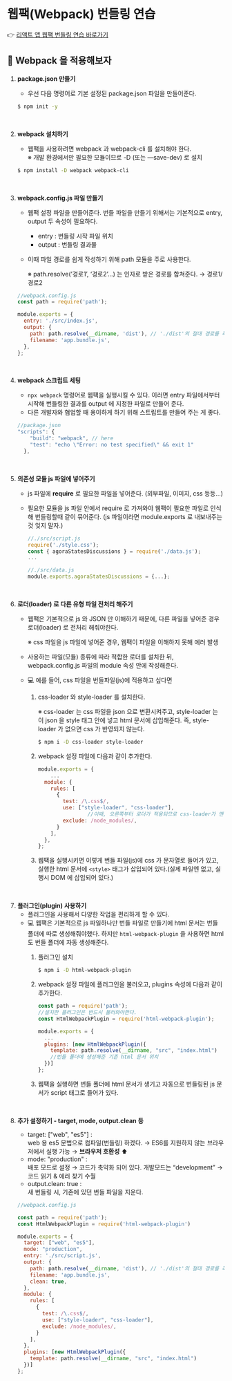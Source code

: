 # 웹팩(Webpack) 번들링 연습
👉 [리액트 앱 웹팩 번들링 연습 바로가기](https://github.com/nuuco/webpack-study-react-app)

## 📌 Webpack 을 적용해보자

1. **package.json 만들기**
    - 우선 다음 명령어로 기본 설정된 package.json 파일을 만들어준다.
    
    ```bash
    $ npm init -y
    ```
                
<br/>    

2. **webpack 설치하기**
    - 웹팩을 사용하려면 webpack 과 webpack-cli 를 설치해야 한다.   
        ※ 개발 환경에서만 필요한 모듈이므로 -D (또는 —save-dev) 로 설치
        
    
    ```bash
    $ npm install -D webpack webpack-cli
    ```
               
<br/>    
 
3. **webpack.config.js 파일 만들기**
    - 웹팩 설정 파일을 만들어준다. 번들 파일을 만들기 위해서는 기본적으로 entry, output 두 속성이 필요하다.
        - entry : 번들링 시작 파일 위치
        - output : 번들링 결과물
    - 이때 파일 경로를 쉽게 작성하기 위해 path 모듈을 주로 사용한다.
        
        ※ path.resolve(’경로1’, ‘경로2’…) 는 인자로 받은 경로를 합쳐준다. → 경로1/경로2
        
    
    ```jsx
    //webpack.config.js
    const path = require('path');
    
    module.exports = {
      entry: './src/index.js',
      output: {
        path: path.resolve(__dirname, 'dist'), // './dist'의 절대 경로를 리턴
        filename: 'app.bundle.js',
      },
    };
    ```
             
<br/>    
   
4. **webpack 스크립트 세팅**
    - `npx webpack` 명령어로 웹팩을 실행시킬 수 있다. 이러면 entry 파일에서부터 시작해 번들링한 결과를 output 에 지정한 파일로 만들어 준다.
    - 다른 개발자와 협업할 때 용이하게 하기 위해 스트립트를 만들어 주는 게 좋다.
    
    ```jsx
    //package.json
    "scripts": {
    	"build": "webpack", // here
        "test": "echo \"Error: no test specified\" && exit 1"
      },
    ```
               
<br/>    
 
5. **의존성 모듈 js 파일에 넣어주기**
    - js 파일에 **require** 로 필요한 파일을 넣어준다. (외부파일, 이미지, css 등등…)
    - 필요한 모듈을 js 파일 안에서  require 로 가져와야 웹팩이 필요한 파일로 인식해 번들링할때 같이 묶어준다. (js 파일이라면 module.exports 로 내보내주는 것 잊지 말자.)
        
        ```jsx
        //./src/script.js
        require('./style.css');
        const { agoraStatesDiscussions } = require('./data.js');
        ...
        
        //./src/data.js
        module.exports.agoraStatesDiscussions = {...};
        ```
                 
<br/>       
    
6. **로더(loader) 로 다른 유형 파일 전처리 해주기**
    - 웹팩은 기본적으로 js 와 JSON 만 이해하기 때문에, 다른 파일을 넣어준 경우 로더(loader) 로 전처리 해줘야한다.
        
        ※ css 파일을 js 파일에 넣어준 경우, 웹팩이 파일을 이해하지 못해 에러 발생
        
    - 사용하는 파일(모듈) 종류에 따라 적합한 로더를 설치한 뒤, webpack.config.js 파일의 module 속성 안에 작성해준다.
    - 💻 예를 들어, css 파일을 번들파일(js)에 적용하고 싶다면
        1. css-loader 와 style-loader 를 설치한다.
            
            ※ css-loader 는 css 파일을 json 으로 변환시켜주고, style-loader 는 이 json 을 style 태그 안에 넣고 html 문서에 삽입해준다. 즉, style-loader 가 없으면 css 가 반영되지 않는다.
            
            ```bash
            $ npm i -D css-loader style-loader
            ```
            
        2. webpack 설정 파일에 다음과 같이 추가한다.
            
            ```jsx
            module.exports = {
            	...
              module: {
                rules: [
                  {
                    test: /\.css$/,
                    use: ["style-loader", "css-loader"],
            				//이때, 오른쪽부터 로더가 적용되므로 css-loader가 맨 오른쪽이어야한다.
                    exclude: /node_modules/,
                  }
                ],
              },
            };
            ```
            
        3. 웹팩을 실행시키면 이렇게 번들 파일(js)에 css 가 문자열로 들어가 있고, 실행한 html 문서에 `<style>` 태그가 삽입되어 있다.(실제 파일엔 없고, 실행시 DOM 에 삽입되어 있다.)
                
<br/>    
        
7. **플러그인(plugin) 사용하기**
    - 플러그인을 사용해서 다양한 작업을 편리하게 할 수 있다.
    - 💻 웹팩은 기본적으로 js 파일하나만 번들 파일로 만들기에 html 문서는 번들 폴더에 따로 생성해줘야했다. 하지만 `html-webpack-plugin` 을 사용하면 html 도 번들 폴더에 자동 생성해준다.
        1. 플러그인 설치
            
            ```bash
            $ npm i -D html-webpack-plugin
            ```
            
        2. webpack 설정 파일에 플러그인을 불러오고, plugins 속성에 다음과 같이 추가한다.
            
            ```jsx
            const path = require('path');
            //설치한 플러그인은 반드시 불러와야한다.
            const HtmlWebpackPlugin = require('html-webpack-plugin');
            
            module.exports = {
              ...
              plugins: [new HtmlWebpackPlugin({
                template: path.resolve(__dirname, "src", "index.html")
                //번들 폴더에 생성해준 기존 html 문서 위치
              })]
            };
            ```
            
        3. 웹팩을 실행하면 번들 폴더에 html 문서가 생기고 자동으로 번들링된 js 문서가 script 태그로 들어가 있다.
            
<br/>    

8. **추가 설정하기 - target, mode, output.clean 등**
    - target: ["web", "es5"] :    
    web 용 es5 문법으로 컴파일(번들링) 하겠다. → ES6를 지원하지 않는 브라우저에서 실행 가능 → **브라우저 호환성** ⬆️
    - mode: "production" :    
    배포 모드로 설정 → 코드가 축약화 되어 있다. 개발모드는 “development” → 코드 읽기 & 에러 찾기 수월 
    - output.clean: true :    
    새 번들링 시, 기존에 있던 번들 파일을 지운다.
    
    ```jsx
    //webpack.config.js
    
    const path = require('path');
    const HtmlWebpackPlugin = require('html-webpack-plugin')
    
    module.exports = {
      target: ["web", "es5"],
      mode: "production",
      entry: './src/script.js',
      output: {
        path: path.resolve(__dirname, 'dist'), // './dist'의 절대 경로를 리턴
        filename: 'app.bundle.js',
        clean: true,
      },
      module: {
        rules: [
          {
            test: /\.css$/,
            use: ["style-loader", "css-loader"],
            exclude: /node_modules/,
          }
        ],
      },
      plugins: [new HtmlWebpackPlugin({
        template: path.resolve(__dirname, "src", "index.html")
      })]
    };
    ```